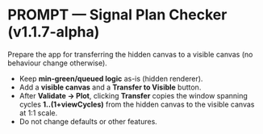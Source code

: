 # PROMPT — Signal Plan Checker (v1.1.7-alpha)
Prepare the app for transferring the hidden canvas to a visible canvas (no behaviour change otherwise).
- Keep **min-green/queued logic** as-is (hidden renderer).
- Add a **visible canvas** and a **Transfer to Visible** button.
- After **Validate → Plot**, clicking **Transfer** copies the window spanning cycles **1..(1+viewCycles)** from the hidden canvas to the visible canvas at 1:1 scale.
- Do not change defaults or other features.
